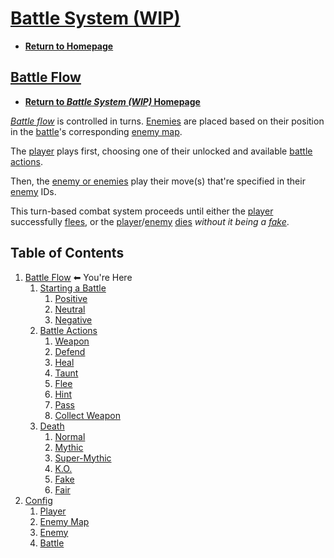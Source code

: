 # [Battle System (WIP)](https://javascriptlearner815.github.io/ka-projects/battle-system-wip/)

- **[Return to Homepage](https://javascriptlearner815.github.io/ka-projects/)**

## [Battle Flow](https://javascriptlearner815.github.io/ka-projects/battle-system-wip/battle-flow/)

- **[Return to *Battle System (WIP)* Homepage](https://javascriptlearner815.github.io/ka-projects/battle-system-wip/)**

*[Battle flow](https://javascriptlearner815.github.io/ka-projects/battle-system-wip/battle-flow/)* is controlled in turns. [Enemies](https://javascriptlearner815.github.io/ka-projects/battle-system-wip/config/enemy/) are placed based on their position
in the [battle](https://javascriptlearner815.github.io/ka-projects/battle-system-wip/config/battle/)'s corresponding [enemy map](https://javascriptlearner815.github.io/ka-projects/battle-system-wip/config/enemy-map/).

The [player](https://javascriptlearner815.github.io/ka-projects/battle-system-wip/config/player/) plays first, choosing one of their unlocked and available [battle actions](https://javascriptlearner815.github.io/ka-projects/battle-system-wip/battle-flow/battle-actions/).

Then, the [enemy or enemies](https://javascriptlearner815.github.io/ka-projects/battle-system-wip/config/enemy/) play their move(s) that're specified in their [enemy](https://javascriptlearner815.github.io/ka-projects/battle-system-wip/config/enemy/) IDs.

This turn-based combat system proceeds until either the [player](https://javascriptlearner815.github.io/ka-projects/battle-system-wip/config/player/) successfully [flees](https://javascriptlearner815.github.io/ka-projects/battle-system-wip/battle-flow/battle-actions/flee), or the [player](https://javascriptlearner815.github.io/ka-projects/battle-system-wip/config/player/)/[enemy](https://javascriptlearner815.github.io/ka-projects/battle-system-wip/config/enemy/) [dies](https://javascriptlearner815.github.io/ka-projects/battle-system-wip/battle-flow/death/) *without it being a [fake](https://javascriptlearner815.github.io/ka-projects/battle-system-wip/battle-flow/death/fake)*.

## Table of Contents

1. [Battle Flow](https://javascriptlearner815.github.io/ka-projects/battle-system-wip/battle-flow/) ⬅ You're Here
    1. [Starting a Battle](https://javascriptlearner815.github.io/ka-projects/battle-system-wip/battle-flow/starting-a-battle/)
        1. [Positive](https://javascriptlearner815.github.io/ka-projects/battle-system-wip/battle-flow/starting-a-battle/positive)
        1. [Neutral](https://javascriptlearner815.github.io/ka-projects/battle-system-wip/battle-flow/starting-a-battle/neutral)
        1. [Negative](https://javascriptlearner815.github.io/ka-projects/battle-system-wip/battle-flow/starting-a-battle/negative)
    1. [Battle Actions](https://javascriptlearner815.github.io/ka-projects/battle-system-wip/battle-flow/battle-actions/)
        1. [Weapon](https://javascriptlearner815.github.io/ka-projects/battle-system-wip/battle-flow/battle-actions/weapon)
        1. [Defend](https://javascriptlearner815.github.io/ka-projects/battle-system-wip/battle-flow/battle-actions/defend)
        1. [Heal](https://javascriptlearner815.github.io/ka-projects/battle-system-wip/battle-flow/battle-actions/heal)
        1. [Taunt](https://javascriptlearner815.github.io/ka-projects/battle-system-wip/battle-flow/battle-actions/taunt)
        1. [Flee](https://javascriptlearner815.github.io/ka-projects/battle-system-wip/battle-flow/battle-actions/flee)
        1. [Hint](https://javascriptlearner815.github.io/ka-projects/battle-system-wip/battle-flow/battle-actions/hint)
        1. [Pass](https://javascriptlearner815.github.io/ka-projects/battle-system-wip/battle-flow/battle-actions/pass)
        1. [Collect Weapon](https://javascriptlearner815.github.io/ka-projects/battle-system-wip/battle-flow/battle-actions/collect-weapon)
    1. [Death](https://javascriptlearner815.github.io/ka-projects/battle-system-wip/battle-flow/death/)
        1. [Normal](https://javascriptlearner815.github.io/ka-projects/battle-system-wip/battle-flow/death/normal)
        1. [Mythic](https://javascriptlearner815.github.io/ka-projects/battle-system-wip/battle-flow/death/mythic)
        1. [Super-Mythic](https://javascriptlearner815.github.io/ka-projects/battle-system-wip/battle-flow/death/super-mythic)
        1. [K.O.](https://javascriptlearner815.github.io/ka-projects/battle-system-wip/battle-flow/death/ko)
        1. [Fake](https://javascriptlearner815.github.io/ka-projects/battle-system-wip/battle-flow/death/fake)
        1. [Fair](https://javascriptlearner815.github.io/ka-projects/battle-system-wip/battle-flow/death/fair)
1. [Config](https://javascriptlearner815.github.io/ka-projects/battle-system-wip/config/)
    1. [Player](https://javascriptlearner815.github.io/ka-projects/battle-system-wip/config/player/)
    1. [Enemy Map](https://javascriptlearner815.github.io/ka-projects/battle-system-wip/config/enemy-map/)
    1. [Enemy](https://javascriptlearner815.github.io/ka-projects/battle-system-wip/config/enemy/)
    1. [Battle](https://javascriptlearner815.github.io/ka-projects/battle-system-wip/config/battle/)
